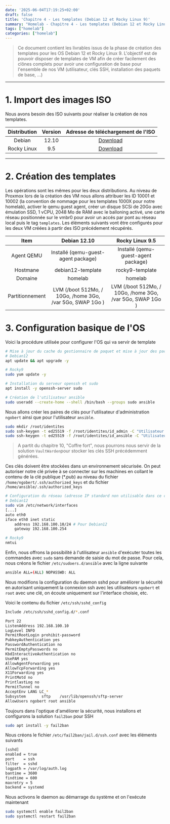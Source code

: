 ```yaml
---
date: '2025-06-04T17:19:25+02:00'
draft: false
title: 'Chapitre 4 - Les templates (Debian 12 et Rocky Linux 9)'
summary: "Homelab - Chapitre 4 - Les templates (Debian 12 et Rocky Linux 9)"
tags: ["homelab"]
categories: ["homelab"]
---
```


> Ce document contient les livrables issus de la phase de création des templates pour les OS Debian 12 et Rocky Linux 9. L'objectif est de pouvoir disposer de templates de VM afin de créer facilement des clônes complets pour avoir une configuration de base pour l'ensemble de nos VM (utilisateur, clés SSH, installation des paquets de base, ...)

---

# 1. Import des images ISO

Nous avons besoin des ISO suivants pour réaliser la création de nos templates.

| Distribution      | Version     | Adresse de téléchargement de l'ISO
|:-:    |:-:    |:-:
| Debian     | 12.10      | [Download]()
| Rocky Linux     | 9.5      | [Download](https://download.rockylinux.org/pub/rocky/9/isos/x86_64/Rocky-9.5-x86_64-dvd.iso)

---

# 2. Création des templates

Les opérations sont les mêmes pour les deux distributions. Au niveau de Proxmox lors de la création des VM nous allons attribuer les ID 10001 et 10002 (la convention de nommage pour les templates 1000X pour notre homelab), activer le qemu guest agent, créer un disque SCSi de 20Go avec émulation SSD, 1 vCPU, 2048 Mo de RAM avec le balloning activé, une carte réseau positionnée sur le vmbr0 pour avoir un accés par pont au réseau local puis le tag `templates`. Les éléments suivants vont être configurés pour les deux VM créées à partir des ISO précédement récupérés.

| Item      | Debian 12.10     | Rocky Linux 9.5
|:-:    |:-:    |:-:
| Agent QEMU   | Installé (qemu-guest-agent package)     | Installé (qemu-guest-agent package) 
| Hostmane     | debian12-template      | rocky9-template
| Domaine      | homelab                | homelab
| Partitionnement     | LVM (/boot 512Mo, / 10Go, /home 3Go, /var 5Go, SWAP 1Go )      | LVM (/boot 512Mo, / 10Go, /home 3Go, /var 5Go, SWAP 1Go )

# 3. Configuration basique de l'OS

Voici la procédure utilisée pour configurer l'OS qui va servir de template

```bash
# Mise à jour du cache du gestionnaire de paquet et mise à jour des packages
# Debian12
apt update && apt upgrade -y

# Rocky9
sudo yum update -y
```

```bash
# Installation du serveur openssh et sudo
apt install -y openssh-server sudo
```

```bash
# Création de l'utilisateur ansible
sudo useradd --create-home --shell /bin/bash --groups sudo ansible
```

Nous allons créer les paires de clés pour l'utilisateur d'administration `ngobert` ainsi que pour l'utilisateur `ansible`.

```bash
sudo mkdir /root/identites
sudo ssh-keygen -t ed25519 -f /root/identites/id_admin -C "Utilisateur d'administration"
sudo ssh-keygen -t ed25519 -f /root/identites/id_ansible -C "Utilisateur Ansible"
```

> A partit du chapitre 10, "Coffre fort", nous pourrons nous servir de la solution `VaultWarden`pour stocker les clés SSH précédemment générées.

Ces clés doivent être stockées dans un environnement sécurisée. On peut autoriser notre clé privée à se connecter sur les machines en collant le contenu de la clé publique (*.pub) au niveau du fichier `/home/ngobert/.ssh/authorized_keys` et du fichier `/home/ansible/.ssh/authorized_keys`

```bash
# Configuration du réseau (adresse IP standard non utilisable dans ce contexte)
# Debian12
sudo vim /etc/network/interfaces
[...]
auto eth0
iface eth0 inet static
    address 192.168.100.10/24 # Pour Debian12
    gateway 192.168.100.254

# Rocky9
nmtui
```

Enfin, nous offrons la possibilité à l'utilisateur `ansible` d'exécuter toutes les commandes avec `sudo` sans demande de saisie du mot de passe. Pour cela, nous créons le fichier `/etc/sudoers.d/ansible` avec la ligne suivante

```bash
ansible ALL=(ALL) NOPASSWD: ALL
```

Nous modifions la configuration du daemon sshd pour améliorer la sécurité en autorisant uniquement la connexion ssh avec les utilisateurs `ngobert` et `root` avec une clé, on écoute uniquement sur l'interface choisie, etc.

Voici le contenu du fichier `/etc/ssh/sshd_config`

```bash
Include /etc/ssh/sshd_config.d/*.conf

Port 22
ListenAddress 192.168.100.10
LogLevel INFO
PermitRootLogin prohibit-password
PubkeyAuthentication yes
PasswordAuthentication no
PermitEmptyPasswords no
KbdInteractiveAuthentication no
UsePAM yes
AllowAgentForwarding yes
AllowTcpForwarding yes
X11Forwarding yes
PrintMotd no
PrintlastLog no
PermitTunnel no
AcceptEnv LANG LC_*
Subsystem       sftp    /usr/lib/openssh/sftp-server
AllowUsers ngobert root ansible
```

Toujours dans l'optique d'améliorer la sécurité, nous installons et configurons la solution `fail2ban` pour SSH

```bash
sudo apt install -y fail2ban
```

Nous créons le fichier `/etc/fail2ban/jail.d/ssh.conf` avec les éléments suivants

```bash
[sshd]
enabled = true
port    = ssh
filter  = sshd
logpath = /var/log/auth.log
bantime = 3600
findtime = 600
maxretry = 5
backend = systemd
```

Nous activons le daemon au démarrage du système et on l'exécute maintenant

```bash
sudo systemctl enable fail2ban
sudo systemctl restart fail2ban
```